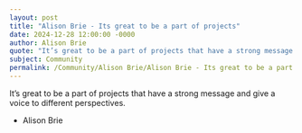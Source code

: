 ```yaml
---
layout: post
title: "Alison Brie - Its great to be a part of projects"
date: 2024-12-28 12:00:00 -0000
author: Alison Brie
quote: "It’s great to be a part of projects that have a strong message and give a voice to different perspectives."
subject: Community
permalink: /Community/Alison Brie/Alison Brie - Its great to be a part of projects
---
```


It’s great to be a part of projects that have a strong message and give a voice to different perspectives.

- Alison Brie
